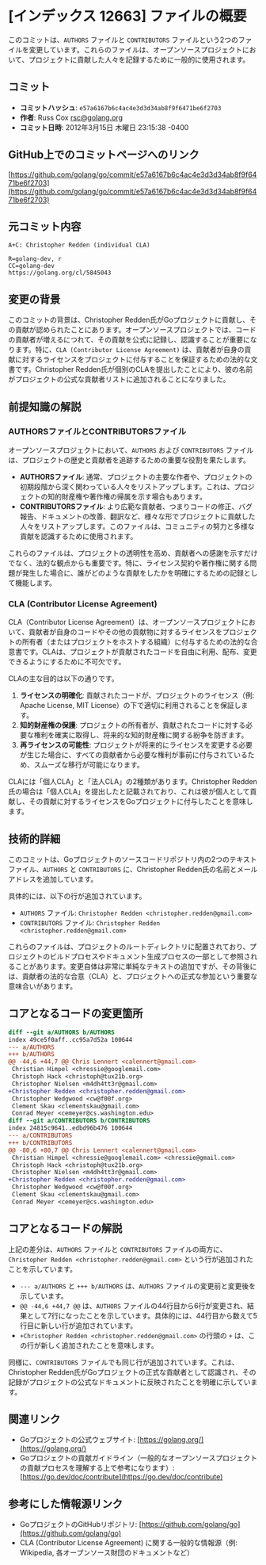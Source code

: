 # [インデックス 12663] ファイルの概要

このコミットは、`AUTHORS` ファイルと `CONTRIBUTORS` ファイルという2つのファイルを変更しています。これらのファイルは、オープンソースプロジェクトにおいて、プロジェクトに貢献した人々を記録するために一般的に使用されます。

## コミット

- **コミットハッシュ**: `e57a6167b6c4ac4e3d3d34ab8f9f6471be6f2703`
- **作者**: Russ Cox <rsc@golang.org>
- **コミット日時**: 2012年3月15日 木曜日 23:15:38 -0400

## GitHub上でのコミットページへのリンク

[https://github.com/golang/go/commit/e57a6167b6c4ac4e3d3d34ab8f9f6471be6f2703](https://github.com/golang/go/commit/e57a6167b6c4ac4e3d3d34ab8f9f6471be6f2703)

## 元コミット内容

```
A+C: Christopher Redden (individual CLA)

R=golang-dev, r
CC=golang-dev
https://golang.org/cl/5845043
```

## 変更の背景

このコミットの背景は、Christopher Redden氏がGoプロジェクトに貢献し、その貢献が認められたことにあります。オープンソースプロジェクトでは、コードの貢献者が増えるにつれて、その貢献を公式に記録し、認識することが重要になります。特に、`CLA (Contributor License Agreement)` は、貢献者が自身の貢献に対するライセンスをプロジェクトに付与することを保証するための法的な文書です。Christopher Redden氏が個別のCLAを提出したことにより、彼の名前がプロジェクトの公式な貢献者リストに追加されることになりました。

## 前提知識の解説

### AUTHORSファイルとCONTRIBUTORSファイル

オープンソースプロジェクトにおいて、`AUTHORS` および `CONTRIBUTORS` ファイルは、プロジェクトの歴史と貢献者を追跡するための重要な役割を果たします。

*   **AUTHORSファイル**: 通常、プロジェクトの主要な作者や、プロジェクトの初期段階から深く関わっている人々をリストアップします。これは、プロジェクトの知的財産権や著作権の帰属を示す場合もあります。
*   **CONTRIBUTORSファイル**: より広範な貢献者、つまりコードの修正、バグ報告、ドキュメントの改善、翻訳など、様々な形でプロジェクトに貢献した人々をリストアップします。このファイルは、コミュニティの努力と多様な貢献を認識するために使用されます。

これらのファイルは、プロジェクトの透明性を高め、貢献者への感謝を示すだけでなく、法的な観点からも重要です。特に、ライセンス契約や著作権に関する問題が発生した場合に、誰がどのような貢献をしたかを明確にするための記録として機能します。

### CLA (Contributor License Agreement)

CLA（Contributor License Agreement）は、オープンソースプロジェクトにおいて、貢献者が自身のコードやその他の貢献物に対するライセンスをプロジェクトの所有者（またはプロジェクトをホストする組織）に付与するための法的な合意書です。CLAは、プロジェクトが貢献されたコードを自由に利用、配布、変更できるようにするために不可欠です。

CLAの主な目的は以下の通りです。

1.  **ライセンスの明確化**: 貢献されたコードが、プロジェクトのライセンス（例: Apache License, MIT License）の下で適切に利用されることを保証します。
2.  **知的財産権の保護**: プロジェクトの所有者が、貢献されたコードに対する必要な権利を確実に取得し、将来的な知的財産権に関する紛争を防ぎます。
3.  **再ライセンスの可能性**: プロジェクトが将来的にライセンスを変更する必要が生じた場合に、すべての貢献者から必要な権利が事前に付与されているため、スムーズな移行が可能になります。

CLAには「個人CLA」と「法人CLA」の2種類があります。Christopher Redden氏の場合は「個人CLA」を提出したと記載されており、これは彼が個人として貢献し、その貢献に対するライセンスをGoプロジェクトに付与したことを意味します。

## 技術的詳細

このコミットは、Goプロジェクトのソースコードリポジトリ内の2つのテキストファイル、`AUTHORS` と `CONTRIBUTORS` に、Christopher Redden氏の名前とメールアドレスを追加しています。

具体的には、以下の行が追加されています。

*   `AUTHORS` ファイル: `Christopher Redden <christopher.redden@gmail.com>`
*   `CONTRIBUTORS` ファイル: `Christopher Redden <christopher.redden@gmail.com>`

これらのファイルは、プロジェクトのルートディレクトリに配置されており、プロジェクトのビルドプロセスやドキュメント生成プロセスの一部として参照されることがあります。変更自体は非常に単純なテキストの追加ですが、その背後には、貢献者の法的な合意（CLA）と、プロジェクトへの正式な参加という重要な意味合いがあります。

## コアとなるコードの変更箇所

```diff
diff --git a/AUTHORS b/AUTHORS
index 49ce5f0aff..cc95a7d52a 100644
--- a/AUTHORS
+++ b/AUTHORS
@@ -44,6 +44,7 @@ Chris Lennert <calennert@gmail.com>
 Christian Himpel <chressie@googlemail.com>
 Christoph Hack <christoph@tux21b.org>
 Christopher Nielsen <m4dh4tt3r@gmail.com>
+Christopher Redden <christopher.redden@gmail.com>
 Christopher Wedgwood <cw@f00f.org>
 Clement Skau <clementskau@gmail.com>
 Conrad Meyer <cemeyer@cs.washington.edu>
diff --git a/CONTRIBUTORS b/CONTRIBUTORS
index 24815c9641..edbd96b476 100644
--- a/CONTRIBUTORS
+++ b/CONTRIBUTORS
@@ -80,6 +80,7 @@ Chris Lennert <calennert@gmail.com>
 Christian Himpel <chressie@googlemail.com> <chressie@gmail.com>
 Christoph Hack <christoph@tux21b.org>
 Christopher Nielsen <m4dh4tt3r@gmail.com>
+Christopher Redden <christopher.redden@gmail.com>
 Christopher Wedgwood <cw@f00f.org>
 Clement Skau <clementskau@gmail.com>
 Conrad Meyer <cemeyer@cs.washington.edu>
```

## コアとなるコードの解説

上記の差分は、`AUTHORS` ファイルと `CONTRIBUTORS` ファイルの両方に、`Christopher Redden <christopher.redden@gmail.com>` という行が追加されたことを示しています。

*   `--- a/AUTHORS` と `+++ b/AUTHORS` は、`AUTHORS` ファイルの変更前と変更後を示しています。
*   `@@ -44,6 +44,7 @@` は、`AUTHORS` ファイルの44行目から6行が変更され、結果として7行になったことを示しています。具体的には、44行目から数えて5行目に新しい行が追加されています。
*   `+Christopher Redden <christopher.redden@gmail.com>` の行頭の `+` は、この行が新しく追加されたことを意味します。

同様に、`CONTRIBUTORS` ファイルでも同じ行が追加されています。これは、Christopher Redden氏がGoプロジェクトの正式な貢献者として認識され、その記録がプロジェクトの公式なドキュメントに反映されたことを明確に示しています。

## 関連リンク

*   Goプロジェクトの公式ウェブサイト: [https://golang.org/](https://golang.org/)
*   Goプロジェクトの貢献ガイドライン（一般的なオープンソースプロジェクトの貢献プロセスを理解する上で参考になります）: [https://go.dev/doc/contribute](https://go.dev/doc/contribute)

## 参考にした情報源リンク

*   GoプロジェクトのGitHubリポジトリ: [https://github.com/golang/go](https://github.com/golang/go)
*   CLA (Contributor License Agreement) に関する一般的な情報源（例: Wikipedia, 各オープンソース財団のドキュメントなど）
